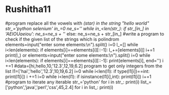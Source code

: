# Rushitha11
#program replace all the vowels with *(star) in the string "hello world"
str_='python selenium'
in_=0
ne_s=''
while in_<len(str_):
    if str_[in_] in 'AEIOUaeiou':
        ne_s=ne_s + '*'
    else:
        ne_s=ne_s + str_[in_]
 #write a program to check if the given list of the strings which is polindrom
elements=input("enter some elements:\n").split()
i=0
l_=[]
while i<len(elements):
    if elements[i]==elements[i][::-1]:
        l_+=[elements[i]]
    i+=1
print(l_)
                  or
elements=input("enter some elements:\n").split()
i=0
while i<len(elements):
    if elements[i]==elements[i][::-1]:
        print(elements[i], end='')
    i +=1
 #data=[hi,hello,10,'12.3',12,19,6.2] program to get only integers from the list
l1=['hai','hello','12.3',10,19,6.2]
i=0
while i<len(l1):
    if type(l1[i])==int:
        print(l1[i])
    i +=1
i=0
while i<len(l1):
    if isinstance(l1[i],int):
        print(l1[i])
    i+=1
#program to iterate any iterable
str_='python'
for i in str_:
    print(i)
list_=['python','java','perl','css',45,2.4]
for i in list_:
    print(i)
